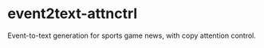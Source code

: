 # event2text-attnctrl

Event-to-text generation for sports game news, with copy attention control.


